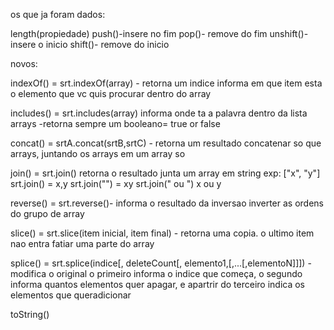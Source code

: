 os que ja foram dados:

length(propiedade)
push()-insere no fim
pop()- remove do fim
unshift()- insere o inicio
shift()- remove do inicio

novos:


indexOf() = srt.indexOf(array) - retorna um indice
informa em que item esta o elemento que vc quis procurar dentro do array

includes() = srt.includes(array)
informa onde ta a palavra dentro da lista arrays
-retorna sempre um booleano= true or false


concat() = srtA.concat(srtB,srtC) - retorna um resultado
concatenar so que arrays, juntando os arrays em um array so

join() = srt.join() retorna o resultado
junta um array em string
exp: ["x", "y"]
srt.join() = x,y
srt.join("") = xy
srt.join(" ou ") x ou y

reverse() = srt.reverse()- informa o resultado da inversao
inverter as ordens do grupo de array

slice() = srt.slice(item inicial, item final) - retorna uma copia. o ultimo item nao entra
fatiar uma parte do array

splice() = srt.splice(indice[, deleteCount[, elemento1,[,...[,elementoN]]]) - modifica o original
o primeiro informa o indice que começa, o segundo informa quantos elementos quer apagar, e apartrir do terceiro indica os elementos que queradicionar

toString()